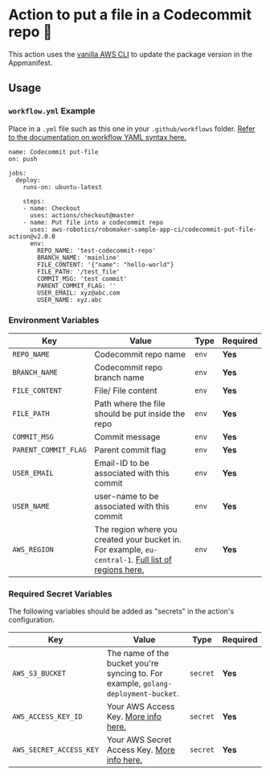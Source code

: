 # Action to put a file in a Codecommit repo 🔄

This action uses the [vanilla AWS CLI](https://docs.aws.amazon.com/cli/index.html) to update the package version in the Appmanifest.


## Usage

### `workflow.yml` Example

Place in a `.yml` file such as this one in your `.github/workflows` folder. [Refer to the documentation on workflow YAML syntax here.](https://help.github.com/en/articles/workflow-syntax-for-github-actions)

```
name: Codecommit put-file
on: push

jobs:
  deploy:
    runs-on: ubuntu-latest

    steps:
    - name: Checkout
      uses: actions/checkout@master
    - name: Put file into a codecommit repo
      uses: aws-robotics/robomaker-sample-app-ci/codecommit-put-file-action@v2.0.0
      env:
        REPO_NAME: 'test-codecommit-repo'
        BRANCH_NAME: 'mainline'
        FILE_CONTENT: '{"name": "hello-world"}
        FILE_PATH: '/test_file'
        COMMIT_MSG: 'test commit'
        PARENT_COMMIT_FLAG: ''  
        USER_EMAIL: xyz@abc.com
        USER_NAME: xyz.abc
```


### Environment Variables

| Key | Value | Type | Required |
| ------------- | ------------- | ------------- | ------------- |
| `REPO_NAME` | Codecommit repo name | `env` | **Yes** |
| `BRANCH_NAME` | Codecommit repo branch name |`env` | **Yes** |
| `FILE_CONTENT` | File/ File content | `env` | **Yes** |
| `FILE_PATH` | Path where the file should be put inside the repo | `env` | **Yes** |
| `COMMIT_MSG` | Commit message | `env` | **Yes** |
| `PARENT_COMMIT_FLAG` | Parent commit flag | `env` | **Yes** |
| `USER_EMAIL` | Email-ID to be associated with this commit | `env` | **Yes** |
| `USER_NAME` | user-name to be associated with this commit | `env` | **Yes** |
| `AWS_REGION` | The region where you created your bucket in. For example, `eu-central-1`. [Full list of regions here.](https://docs.aws.amazon.com/AWSEC2/latest/UserGuide/using-regions-availability-zones.html#concepts-available-regions) | `env` | **Yes** |



### Required Secret Variables

The following variables should be added as "secrets" in the action's configuration.

| Key | Value | Type | Required |
| ------------- | ------------- | ------------- | ------------- |
| `AWS_S3_BUCKET` | The name of the bucket you're syncing to. For example, `golang-deployment-bucket`. | `secret` | **Yes** |
| `AWS_ACCESS_KEY_ID` | Your AWS Access Key. [More info here.](https://docs.aws.amazon.com/general/latest/gr/managing-aws-access-keys.html) | `secret` | **Yes** |
| `AWS_SECRET_ACCESS_KEY` | Your AWS Secret Access Key. [More info here.](https://docs.aws.amazon.com/general/latest/gr/managing-aws-access-keys.html) | `secret` | **Yes** |

